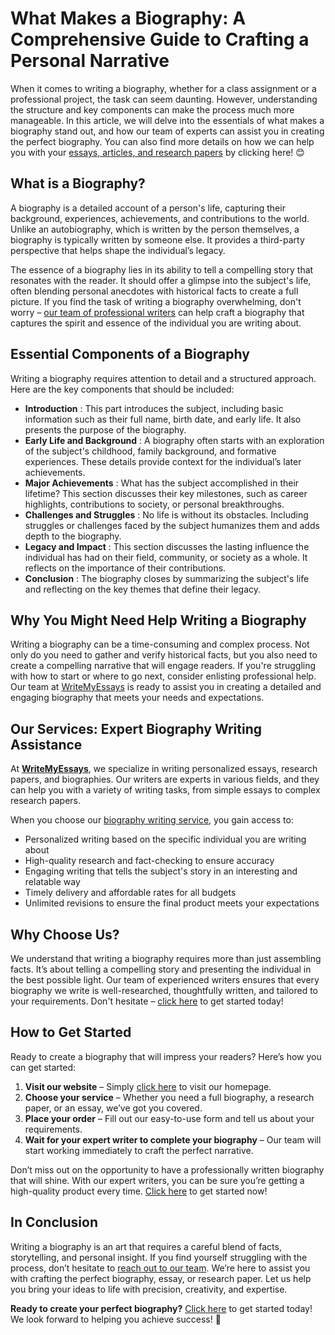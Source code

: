 # What Makes a Biography: A Comprehensive Guide to Crafting a Personal Narrative

When it comes to writing a biography, whether for a class assignment or a professional project, the task can seem daunting. However, understanding the structure and key components can make the process much more manageable. In this article, we will delve into the essentials of what makes a biography stand out, and how our team of experts can assist you in creating the perfect biography. You can also find more details on how we can help you with your [essays, articles, and research papers](https://tinyurl.com/topessay?keyword=what+makes+a+biography) by clicking here! 😊

## What is a Biography?

A biography is a detailed account of a person's life, capturing their background, experiences, achievements, and contributions to the world. Unlike an autobiography, which is written by the person themselves, a biography is typically written by someone else. It provides a third-party perspective that helps shape the individual’s legacy.

The essence of a biography lies in its ability to tell a compelling story that resonates with the reader. It should offer a glimpse into the subject's life, often blending personal anecdotes with historical facts to create a full picture. If you find the task of writing a biography overwhelming, don't worry – [our team of professional writers](https://tinyurl.com/topessay?keyword=what+makes+a+biography) can help craft a biography that captures the spirit and essence of the individual you are writing about.

## Essential Components of a Biography

Writing a biography requires attention to detail and a structured approach. Here are the key components that should be included:

- **Introduction** : This part introduces the subject, including basic information such as their full name, birth date, and early life. It also presents the purpose of the biography.
- **Early Life and Background** : A biography often starts with an exploration of the subject's childhood, family background, and formative experiences. These details provide context for the individual’s later achievements.
- **Major Achievements** : What has the subject accomplished in their lifetime? This section discusses their key milestones, such as career highlights, contributions to society, or personal breakthroughs.
- **Challenges and Struggles** : No life is without its obstacles. Including struggles or challenges faced by the subject humanizes them and adds depth to the biography.
- **Legacy and Impact** : This section discusses the lasting influence the individual has had on their field, community, or society as a whole. It reflects on the importance of their contributions.
- **Conclusion** : The biography closes by summarizing the subject's life and reflecting on the key themes that define their legacy.

## Why You Might Need Help Writing a Biography

Writing a biography can be a time-consuming and complex process. Not only do you need to gather and verify historical facts, but you also need to create a compelling narrative that will engage readers. If you're struggling with how to start or where to go next, consider enlisting professional help. Our team at [WriteMyEssays](https://tinyurl.com/topessay?keyword=what+makes+a+biography) is ready to assist you in creating a detailed and engaging biography that meets your needs and expectations.

## Our Services: Expert Biography Writing Assistance

At [**WriteMyEssays**](https://tinyurl.com/topessay?keyword=what+makes+a+biography), we specialize in writing personalized essays, research papers, and biographies. Our writers are experts in various fields, and they can help you with a variety of writing tasks, from simple essays to complex research papers.

When you choose our [biography writing service](https://tinyurl.com/topessay?keyword=what+makes+a+biography), you gain access to:

- Personalized writing based on the specific individual you are writing about
- High-quality research and fact-checking to ensure accuracy
- Engaging writing that tells the subject's story in an interesting and relatable way
- Timely delivery and affordable rates for all budgets
- Unlimited revisions to ensure the final product meets your expectations

## Why Choose Us?

We understand that writing a biography requires more than just assembling facts. It’s about telling a compelling story and presenting the individual in the best possible light. Our team of experienced writers ensures that every biography we write is well-researched, thoughtfully written, and tailored to your requirements. Don't hesitate – [click here](https://tinyurl.com/topessay?keyword=what+makes+a+biography) to get started today!

## How to Get Started

Ready to create a biography that will impress your readers? Here’s how you can get started:

1. **Visit our website** – Simply [click here](https://tinyurl.com/topessay?keyword=what+makes+a+biography) to visit our homepage.
2. **Choose your service** – Whether you need a full biography, a research paper, or an essay, we’ve got you covered.
3. **Place your order** – Fill out our easy-to-use form and tell us about your requirements.
4. **Wait for your expert writer to complete your biography** – Our team will start working immediately to craft the perfect narrative.

Don’t miss out on the opportunity to have a professionally written biography that will shine. With our expert writers, you can be sure you’re getting a high-quality product every time. [Click here](https://tinyurl.com/topessay?keyword=what+makes+a+biography) to get started now!

## In Conclusion

Writing a biography is an art that requires a careful blend of facts, storytelling, and personal insight. If you find yourself struggling with the process, don’t hesitate to [reach out to our team](https://tinyurl.com/topessay?keyword=what+makes+a+biography). We’re here to assist you with crafting the perfect biography, essay, or research paper. Let us help you bring your ideas to life with precision, creativity, and expertise.

**Ready to create your perfect biography?** [Click here](https://tinyurl.com/topessay?keyword=what+makes+a+biography) to get started today! We look forward to helping you achieve success! 🚀
